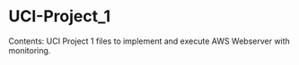 # UCI-Project_1
Contents: UCI Project 1 files to implement and execute AWS Webserver with monitoring.
